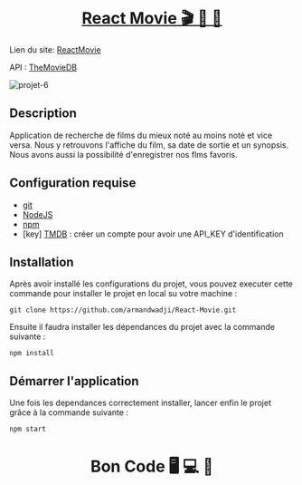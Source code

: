 <div>
  <h1 align="center">
    <a href="https://github.com/armandwadji/React-Movie.git">React Movie 🎬 🎥 🍿
    </a>  
  </h1>
</div> 

Lien du site: [ReactMovie](https://reactmovieaw.netlify.app)

API : [TheMovieDB](https://www.themoviedb.org)

![projet-6](https://user-images.githubusercontent.com/90448006/170075002-5dee9ca1-108c-4cc8-ba64-e1e7775cc433.jpg)

## Description
Application de recherche de films  du mieux noté au moins noté et vice versa. Nous y retrouvons l'affiche du film, sa date de sortie et un synopsis.
Nous avons aussi la possibilité d'enregistrer nos flms favoris.

## Configuration requise

- [git][git]
- [NodeJS][node]
- [npm][npm]
- [key] [TMDB] : créer un compte pour avoir une API_KEY d'identification

## Installation
Après avoir installé les configurations du projet, vous pouvez executer cette commande pour installer le projet en local su votre machine :

```
git clone https://github.com/armandwadji/React-Movie.git
```

Ensuite il faudra installer les dépendances du projet avec la commande suivante :

```
npm install
```
## Démarrer l'application
Une fois les dependances correctement installer, lancer enfin le projet grâce à la commande suivante :

```
npm start
```

<h1 align="center">Bon Code 🖥 💻 📱</h1>

<!-- prettier-ignore-start -->
[npm]: https://www.npmjs.com/
[node]: https://nodejs.org
[git]: https://git-scm.com/
[TMDB]: https://developers.themoviedb.org/3/getting-started/introduction
<!-- prettier-ignore-end -->
